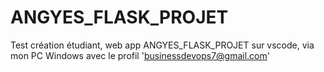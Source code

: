 # ANGYES_FLASK_PROJET
Test création étudiant, web app ANGYES_FLASK_PROJET sur vscode, via mon PC Windows avec le profil 'businessdevops7@gmail.com'
